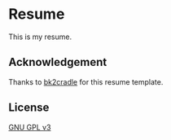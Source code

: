 # Resume

This is my resume.

## Acknowledgement 

Thanks to [bk2cradle](https://github.com/bk2dcradle/researcher) for this resume template.

## License

[GNU GPL v3](https://github.com/bk2dcradle/researcher/blob/gh-pages/LICENSE)
